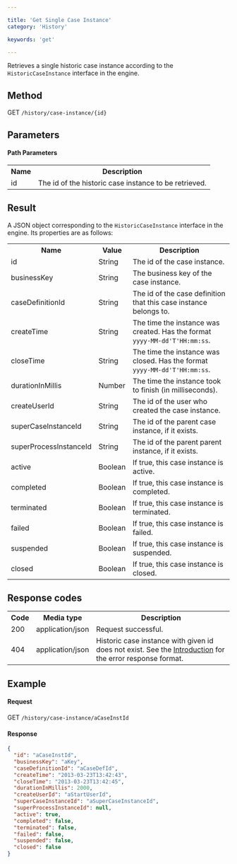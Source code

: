 ```yaml
---

title: 'Get Single Case Instance'
category: 'History'

keywords: 'get'

---
```



Retrieves a single historic case instance according to the `HistoricCaseInstance` interface in the engine.


Method
------

GET `/history/case-instance/{id}`


Parameters
----------

#### Path Parameters

<table class="table table-striped">
  <tr>
    <th>Name</th>
    <th>Description</th>
  </tr>
  <tr>
    <td>id</td>
    <td>The id of the historic case instance to be retrieved.</td>
  </tr>
</table>


Result
------

A JSON object corresponding to the `HistoricCaseInstance` interface in the engine.
Its properties are as follows:

<table class="table table-striped">
  <tr>
    <th>Name</th>
    <th>Value</th>
    <th>Description</th>
  </tr>
  <tr>
    <td>id</td>
    <td>String</td>
    <td>The id of the case instance.</td>
  </tr>
  <tr>
    <td>businessKey</td>
    <td>String</td>
    <td>The business key of the case instance.</td>
  </tr>
  <tr>
    <td>caseDefinitionId</td>
    <td>String</td>
    <td>The id of the case definition that this case instance belongs to.</td>
  </tr>
  <tr>
    <td>createTime</td>
    <td>String</td>
    <td>The time the instance was created. Has the format <code>yyyy-MM-dd'T'HH:mm:ss</code>.</td>
  </tr>
  <tr>
    <td>closeTime</td>
    <td>String</td>
    <td>The time the instance was closed. Has the format <code>yyyy-MM-dd'T'HH:mm:ss</code>.</td>
  </tr>
  <tr>
    <td>durationInMillis</td>
    <td>Number</td>
    <td>The time the instance took to finish (in milliseconds).</td>
  </tr>
  <tr>
    <td>createUserId</td>
    <td>String</td>
    <td>The id of the user who created the case instance.</td>
  </tr>
  <tr>
    <td>superCaseInstanceId</td>
    <td>String</td>
    <td>The id of the parent case instance, if it exists.</td>
  </tr>
  <tr>
    <td>superProcessInstanceId</td>
    <td>String</td>
    <td>The id of the parent parent instance, if it exists.</td>
  </tr>
  <tr>
    <td>active</td>
    <td>Boolean</td>
    <td>If true, this case instance is active.</td>
  </tr>
  <tr>
    <td>completed</td>
    <td>Boolean</td>
    <td>If true, this case instance is completed.</td>
  </tr>
  <tr>
    <td>terminated</td>
    <td>Boolean</td>
    <td>If true, this case instance is terminated.</td>
  </tr>
  <tr>
    <td>failed</td>
    <td>Boolean</td>
    <td>If true, this case instance is failed.</td>
  </tr>
  <tr>
    <td>suspended</td>
    <td>Boolean</td>
    <td>If true, this case instance is suspended.</td>
  </tr>
  <tr>
    <td>closed</td>
    <td>Boolean</td>
    <td>If true, this case instance is closed.</td>
  </tr>
</table>


Response codes
--------------

<table class="table table-striped">
  <tr>
    <th>Code</th>
    <th>Media type</th>
    <th>Description</th>
  </tr>
  <tr>
    <td>200</td>
    <td>application/json</td>
    <td>Request successful.</td>
  </tr>
  <tr>
    <td>404</td>
    <td>application/json</td>
    <td>Historic case instance with given id does not exist. See the <a href="ref:#overview-introduction">Introduction</a> for the error response format.</td>
  </tr>
</table>

Example
-------

#### Request

GET `/history/case-instance/aCaseInstId`

#### Response

```json
{
  "id": "aCaseInstId",
  "businessKey": "aKey",
  "caseDefinitionId": "aCaseDefId",
  "createTime": "2013-03-23T13:42:43",
  "closeTime": "2013-03-23T13:42:45",
  "durationInMillis": 2000,
  "createUserId": "aStartUserId",
  "superCaseInstanceId": "aSuperCaseInstanceId",
  "superProcessInstanceId": null,
  "active": true,
  "completed": false,
  "terminated": false,
  "failed": false,
  "suspended": false,
  "closed": false
}
```
